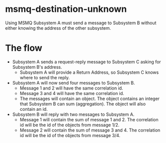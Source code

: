 # msmq-destination-unknown
Using MSMQ Subsystem A must send a message to Subsystem B without either knowing the address of the other subsystem.

# The flow
* Subsystem A sends a request-reply message to Subsystem C asking for Subsystem B's address.
  * Subsystem A will provide a Return Address, so Subsystem C knows where to send the reply.
* Subsystem A will now send four messages to Subsystem B.
  * Message 1 and 2 will have the same correlation id.
  * Message 3 and 4 will have the same correlation id.
  * The messages will contain an object. The object contains an integer that Subsystem B can sum (aggregation). The object will also contain an id.
* Subsystem B will reply with two messages to Subsystem A.
  * Message 1 will contain the sum of message 1 and 2. The correlation id will be the id of the objects from message 1/2.
  * Message 2 will contain the sum of message 3 and 4. The correlation id will be the id of the objects from message 3/4.